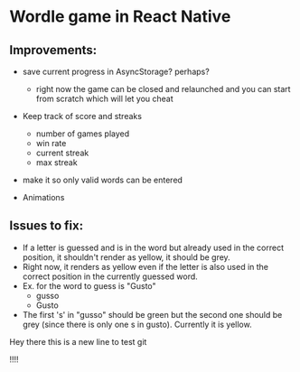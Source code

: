 # Wordle game in React Native

## Improvements:
- save current progress in AsyncStorage? perhaps?
    - right now the game can be closed and relaunched and you can start from scratch which will let you cheat

- Keep track of score and streaks
    - number of games played
    - win rate
    - current streak
    - max streak

- make it so only valid words can be entered

- Animations

## Issues to fix:
- If a letter is guessed and is in the word but already used in the correct position, it shouldn't render as yellow, it should be grey. 
- Right now, it renders as yellow even if the letter is also used in the correct position in the currently guessed word.
- Ex. for the word to guess is "Gusto"
    - gusso 
    - Gusto
- The first 's' in "gusso" should be green but the second one should be grey (since there is only one s in gusto). Currently it is yellow. 



Hey there this is a new line to test git

!!!!

